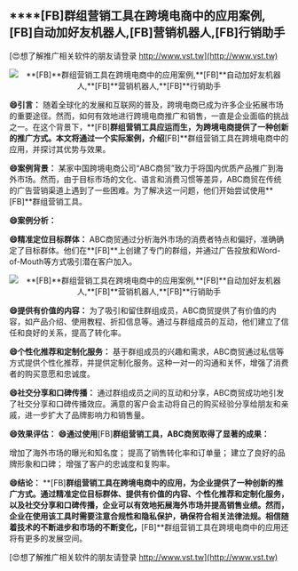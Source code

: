 ## ****[FB]**群组营销工具在跨境电商中的应用案例,**[FB]**自动加好友机器人,**[FB]**营销机器人,**[FB]**行销助手**

[😍想了解推广相关软件的朋友请登录 http://www.vst.tw](http://www.vst.tw)

 <center><img src="https://vst.tw/MP4/tuiguang/png/6.png" alt="**[FB]**群组营销工具在跨境电商中的应用案例,**[FB]**自动加好友机器人,**[FB]**营销机器人,**[FB]**行销助手"></center>

**😄引言：**
随着全球化的发展和互联网的普及，跨境电商已成为许多企业拓展市场的重要途径。然而，如何有效地进行跨境电商推广和销售，一直是企业面临的挑战之一。在这个背景下，**[FB]**群组营销工具应运而生，为跨境电商提供了一种创新的推广方式。本文将通过一个实际案例，介绍**[FB]**群组营销工具在跨境电商中的应用，并探讨其优势与效果。

**😄案例背景：**
某家中国跨境电商公司“ABC商贸”致力于将国内优质产品推广到海外市场。然而，由于目标市场的文化、语言和消费习惯等差异，ABC商贸在传统的广告营销渠道上遇到了一些困难。为了解决这一问题，他们开始尝试使用**[FB]**群组营销工具。

**😄案例分析：**

**😄精准定位目标群体：**
ABC商贸通过分析海外市场的消费者特点和偏好，准确确定了目标群体。他们在**[FB]**上创建了专门的群组，并通过广告投放和Word-of-Mouth等方式吸引潜在客户加入。

 <center><img src="https://vst.tw/MP4/tuiguang/png/2.png" alt="**[FB]**群组营销工具在跨境电商中的应用案例,**[FB]**自动加好友机器人,**[FB]**营销机器人,**[FB]**行销助手"></center>

**😄提供有价值的内容：**
为了吸引和留住群组成员，ABC商贸提供了有价值的内容，如产品介绍、使用教程、折扣信息等。通过与群组成员的互动，他们建立了信任和良好的关系，提高了转化率。

**😄个性化推荐和定制化服务：**
基于群组成员的兴趣和需求，ABC商贸通过私信等方式提供个性化推荐，并提供定制化服务。这种一对一的沟通和关怀，增强了消费者的购买意愿和忠诚度。

**😄社交分享和口碑传播：**
通过群组成员之间的互动和分享，ABC商贸成功地引发了社交分享和口碑传播效应。满意的客户会主动将自己的购买经验分享给朋友和亲戚，进一步扩大了品牌影响力和销售量。

**😄效果评估：**
**😄通过使用**[FB]**群组营销工具，ABC商贸取得了显著的成果：**

增加了海外市场的曝光和知名度；
提高了销售转化率和订单量；
建立了良好的品牌形象和口碑；
增强了客户的忠诚度和复购率。

**😄结论：**
**[FB]**群组营销工具在跨境电商中的应用，为企业提供了一种创新的推广方式。通过精准定位目标群体、提供有价值的内容、个性化推荐和定制化服务，以及社交分享和口碑传播，企业可以有效地拓展海外市场并提高销售业绩。然而，企业在使用该工具时需要注意合规性和隐私保护，确保符合相关法律法规。相信随着技术的不断进步和市场的不断变化，**[FB]**群组营销工具在跨境电商中的应用还将有更多的发展空间。

[😍想了解推广相关软件的朋友请登录 http://www.vst.tw](http://www.vst.tw)



